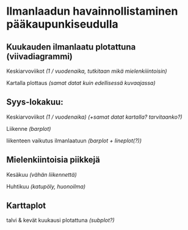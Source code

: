 # Ilmanlaadun havainnollistaminen pääkaupunkiseudulla

## Kuukauden ilmanlaatu plotattuna (viivadiagrammi)
Keskiarvoviikot _(1 / vuodenaika, tutkitaan mikä mielenkiiintoisin)_

Kartalla plottaus _(samat datat kuin edellisessä kuvaajassa)_

## Syys-lokakuu:
Keskiarvoviikot _(1 / vuodenaika) (+samat datat kartalla? tarvitaanko?)_

Liikenne _(barplot)_

liikenteen vaikutus ilmanlaatuun _(barplot + lineplot(?))_

## Mielenkiintoisia piikkejä
Kesäkuu _(vähän liikennettä)_

Huhtikuu _(katupöly, huonoilma)_


## Karttaplot
talvi & kevät kuukausi plotattuna _(subplot?)_

